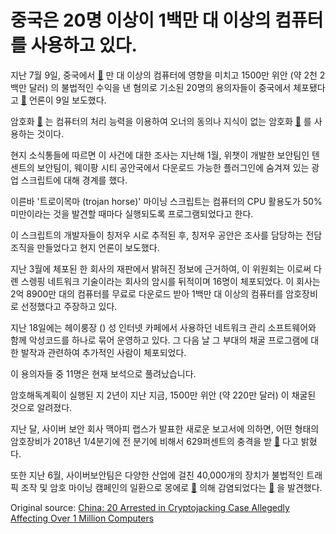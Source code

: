 # 중국은 20명 이상이 1백만 대 이상의 컴퓨터를 사용하고 있다.

지난 7월 9일, 중국에서  [🔗](https://cointelegraph.com/tags/china) 만 대 이상의 컴퓨터에 영향을 미치고 1500만 위안 (약 2천 2백만 달러) 의 불법적인 수익을 낸 혐의로 기소된 20명의 용의자들이 중국에서 체포됐다고  [🔗](http://www.legaldaily.com.cn/index/content/2018-07/09/content_7589087.htm?node=20908)  언론이 9일 보도했다.

암호화  [🔗](https://cointelegraph.com/news/the-ethics-of-cryptojacking-rampant-malware-or-ad-free-internet) 는 컴퓨터의 처리 능력을 이용하여 오너의 동의나 지식이 없는 암호화  [🔗](https://cointelegraph.com/tags/bitcoin-mining) 를 사용하는 것이다.

현지 소식통들에 따르면 이 사건에 대한 조사는 지난해 1월, 위챗이 개발한 보안팀인 텐센트의 보안팀이, 웨이팡 시티 공안국에서 다운로드 가능한 플러그인에 숨겨져 있는 광업 스크립트에 대해 경계를 했다.

이른바 '트로이목마 (trojan horse)' 마이닝 스크립트는 컴퓨터의 CPU 활용도가 50% 미만이라는 것을 발견할 때마다 실행되도록 프로그램되었다고 한다.

이 스크립트의 개발자들이 칭저우 시로 추적된 후, 칭저우 공안은 조사를 담당하는 전담 조직을 만들었다고 현지 언론이 보도했다.

지난 3월에 체포된 한 회사의 재판에서 밝혀진 정보에 근거하여, 이 위원회는 이로써 다롄 스렝핑 네트워크 기술이라는 회사의 암시를 뒤적이며 16명이 체포되었다. 이 회사는 2억 8900만 대의 컴퓨터를 무료로 다운로드 받아 1백만 대 이상의 컴퓨터를 암호장비로 선정했다고 주장하고 있다.

지난 18일에는 헤이룽장 () 성 인터넷 카페에서 사용하던 네트워크 관리 소프트웨어와 함께 악성코드를 하나로 묶어 운영하고 있다. 그 다음 날 그 부대의 채굴 프로그램에 대한 발작과 관련하여 추가적인 사람이 체포되었다.

이 용의자들 중 11명은 현재 보석으로 풀려났습니다.

암호해독계획이 실행된 지 2년이 지난 지금, 1500만 위안 (약 220만 달러) 이 채굴된 것으로 알려졌다.

지난 달, 사이버 보안 회사 맥아피 랩스가 발표한 새로운 보고서에 의하면, 어떤 형태의 암호장비가 2018년 1/4분기에 전 분기에 비해서 629퍼센트의 충격을 받  [🔗](https://cointelegraph.com/news/infect-and-collect-cryptojacking-up-629-in-q1-2018-says-mcafee-report) 다고 밝혔다.

또한 지난 6월, 사이버보안팀은 다양한 산업에 걸친 40,000개의 장치가 불법적인 트래픽 조작 및 암호 마이닝 캠페인의 일환으로 몽에로  [🔗](https://cointelegraph.com/tags/monero)  의해 감염되었다는  [🔗](https://cointelegraph.com/news/operation-prowli-malware-infects-over-40-000-machines-which-were-used-for-crypto-mining) 을 발견했다.

Original source: [China: 20 Arrested in Cryptojacking Case Allegedly Affecting Over 1 Million Computers](https://cointelegraph.com/news/china-20-arrested-in-cryptojacking-case-allegedly-affecting-over-1-million-computers)